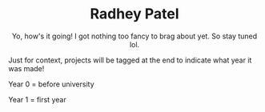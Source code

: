 <h1 align="center">
  Radhey Patel
</h1>
<p align="center">
  Yo, how's it going! I got nothing too fancy to brag about yet. So stay tuned lol.
</p>
<p>
  Just for context, projects will be tagged at the end to indicate what year it was made!
</p>
<p>
  Year 0 = before university
</p>
<p>
  Year 1 = first year
</p>
